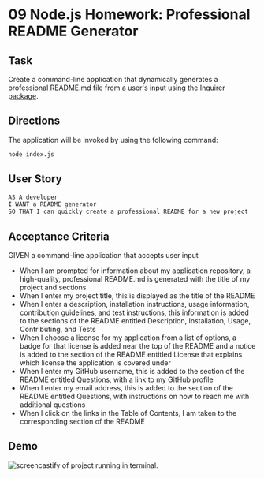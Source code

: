 # 09 Node.js Homework: Professional README Generator

## Task

Create a command-line application that dynamically generates a professional README.md file from a user's input using the [Inquirer package](https://www.npmjs.com/package/inquirer).

## Directions

The application will be invoked by using the following command:

```bash
node index.js
```

## User Story

```md
AS A developer
I WANT a README generator
SO THAT I can quickly create a professional README for a new project
```

## Acceptance Criteria

GIVEN a command-line application that accepts user input

- When I am prompted for information about my application repository, a high-quality, professional README.md is generated with the title of my project and sections
- When I enter my project title, this is displayed as the title of the README
- When I enter a description, installation instructions, usage information, contribution guidelines, and test instructions, this information is added to the sections of the README entitled Description, Installation, Usage, Contributing, and Tests
- When I choose a license for my application from a list of options, a badge for that license is added near the top of the README and a notice is added to the section of the README entitled License that explains which license the application is covered under
- When I enter my GitHub username, this is added to the section of the README entitled Questions, with a link to my GitHub profile
- When I enter my email address, this is added to the section of the README entitled Questions, with instructions on how to reach me with additional questions
- When I click on the links in the Table of Contents, I am taken to the corresponding section of the README

## Demo

![screencastify of project running in terminal.](./Screencastify.gif)
